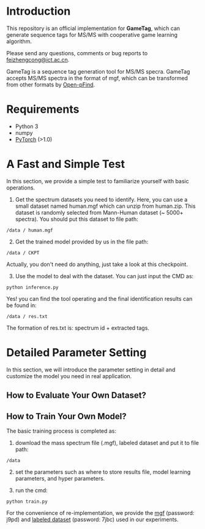 # Introduction

This repository is an official implementation for **GameTag**, which can generate sequence tags for MS/MS with cooperative game learning algorithm.  

Please send any questions, comments or bug reports to feizhengcong@ict.ac.cn. 

GameTag is a sequence tag generation tool for MS/MS specra. GameTag accepts MS/MS spectra in the format of mgf, which can be transformed from other formats by [Open-pFind](http://pfind.ict.ac.cn/). 

# Requirements
* Python 3
* numpy
* [PyTorch](http://pytorch.org/) (>1.0)

# A Fast and Simple Test 

In this section, we provide a simple test to familiarize yourself with basic operations. 

1. Get the spectrum datasets you need to identify. Here, you can use a small dataset named human.mgf which can unzip from human.zip. This dataset is randomly selected from Mann-Human dataset (~ 5000+ spectra). You should put this dataset to file path: 
```
/data / human.mgf
```
 
2. Get the trained model provided by us in the file path: 
```
/data / CKPT
```
Actually, you don't need do anything, just take a look at this checkpoint. 

3. Use the model to deal with the dataset. You can just input the CMD as: 

```
python inference.py 
```
Yes! you can find the tool operating and the final identification results can be found in: 
```
/data / res.txt
```
The formation of res.txt is:  spectrum id  +  extracted tags. 



# Detailed Parameter Setting 

In this section, we will introduce the parameter setting in detail and customize the model you need in real application. 

## How to Evaluate Your Own Dataset?

## How to Train Your Own Model?  

The basic training process is completed as: 

1. download the mass spectrum file (.mgf), labeled dataset and put it to file path: 
```
/data 
```
2. set the parameters such as where to store results file, model learning parameters, and hyper parameters. 

3. run the cmd: 
```
python train.py 
```
For the convenience of re-implementation, we provide the [mgf](https://pan.baidu.com/s/1yodL2z1cL7pqn_2Cnu1ydg) (password: j9pd) and [labeled dataset](https://pan.baidu.com/s/1t4vbJ_E2Pr1M4ajS93sQkg) (password: 7jbc) used in our experiments.



